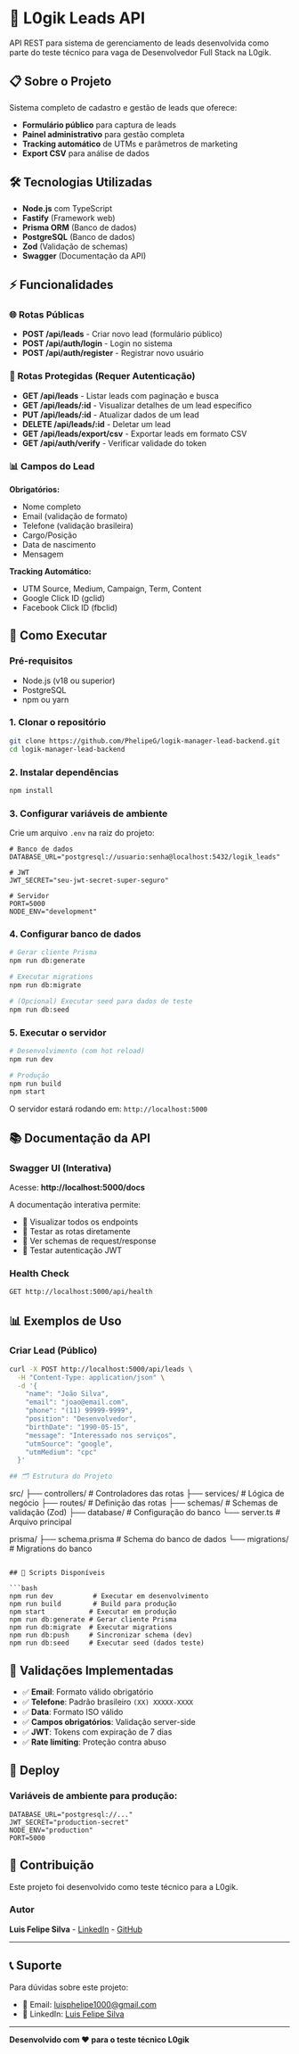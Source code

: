 # 🚀 L0gik Leads API

API REST para sistema de gerenciamento de leads desenvolvida como parte do teste técnico para vaga de Desenvolvedor Full Stack na L0gik.

## 📋 Sobre o Projeto

Sistema completo de cadastro e gestão de leads que oferece:
- **Formulário público** para captura de leads
- **Painel administrativo** para gestão completa
- **Tracking automático** de UTMs e parâmetros de marketing
- **Export CSV** para análise de dados

## 🛠️ Tecnologias Utilizadas

- **Node.js** com TypeScript
- **Fastify** (Framework web)
- **Prisma ORM** (Banco de dados)
- **PostgreSQL** (Banco de dados)
- **Zod** (Validação de schemas)
- **Swagger** (Documentação da API)

## ⚡ Funcionalidades

### 🌐 Rotas Públicas
- **POST /api/leads** - Criar novo lead (formulário público)
- **POST /api/auth/login** - Login no sistema
- **POST /api/auth/register** - Registrar novo usuário

### 🔐 Rotas Protegidas (Requer Autenticação)
- **GET /api/leads** - Listar leads com paginação e busca
- **GET /api/leads/:id** - Visualizar detalhes de um lead específico
- **PUT /api/leads/:id** - Atualizar dados de um lead
- **DELETE /api/leads/:id** - Deletar um lead
- **GET /api/leads/export/csv** - Exportar leads em formato CSV
- **GET /api/auth/verify** - Verificar validade do token

### 📊 Campos do Lead
**Obrigatórios:**
- Nome completo
- Email (validação de formato)
- Telefone (validação brasileira)
- Cargo/Posição
- Data de nascimento
- Mensagem

**Tracking Automático:**
- UTM Source, Medium, Campaign, Term, Content
- Google Click ID (gclid)
- Facebook Click ID (fbclid)

## 🚀 Como Executar

### Pré-requisitos
- Node.js (v18 ou superior)
- PostgreSQL
- npm ou yarn

### 1. Clonar o repositório
```bash
git clone https://github.com/PhelipeG/logik-manager-lead-backend.git
cd logik-manager-lead-backend

```

### 2. Instalar dependências
```bash
npm install
```

### 3. Configurar variáveis de ambiente
Crie um arquivo `.env` na raiz do projeto:
```env
# Banco de dados
DATABASE_URL="postgresql://usuario:senha@localhost:5432/logik_leads"

# JWT
JWT_SECRET="seu-jwt-secret-super-seguro"

# Servidor
PORT=5000
NODE_ENV="development"
```

### 4. Configurar banco de dados
```bash
# Gerar cliente Prisma
npm run db:generate

# Executar migrations
npm run db:migrate

# (Opcional) Executar seed para dados de teste
npm run db:seed
```

### 5. Executar o servidor
```bash
# Desenvolvimento (com hot reload)
npm run dev

# Produção
npm run build
npm start
```

O servidor estará rodando em: `http://localhost:5000`

## 📚 Documentação da API

### Swagger UI (Interativa)
Acesse: **http://localhost:5000/docs**

A documentação interativa permite:
- 📖 Visualizar todos os endpoints
- 🧪 Testar as rotas diretamente
- 📝 Ver schemas de request/response
- 🔐 Testar autenticação JWT

### Health Check
```bash
GET http://localhost:5000/api/health
```
## 📊 Exemplos de Uso

### Criar Lead (Público)
```bash
curl -X POST http://localhost:5000/api/leads \
  -H "Content-Type: application/json" \
  -d '{
    "name": "João Silva",
    "email": "joao@email.com",
    "phone": "(11) 99999-9999",
    "position": "Desenvolvedor",
    "birthDate": "1990-05-15",
    "message": "Interessado nos serviços",
    "utmSource": "google",
    "utmMedium": "cpc"
  }'

## 🗂️ Estrutura do Projeto

```
src/
├── controllers/       # Controladores das rotas
├── services/         # Lógica de negócio
├── routes/          # Definição das rotas
├── schemas/         # Schemas de validação (Zod)
├── database/        # Configuração do banco
└── server.ts        # Arquivo principal

prisma/
├── schema.prisma    # Schema do banco de dados
└── migrations/      # Migrations do banco
```

## 🧪 Scripts Disponíveis

```bash
npm run dev          # Executar em desenvolvimento
npm run build        # Build para produção
npm start           # Executar em produção
npm run db:generate # Gerar cliente Prisma
npm run db:migrate  # Executar migrations
npm run db:push     # Sincronizar schema (dev)
npm run db:seed     # Executar seed (dados teste)
```

## 🔧 Validações Implementadas

- ✅ **Email**: Formato válido obrigatório
- ✅ **Telefone**: Padrão brasileiro `(XX) XXXXX-XXXX`
- ✅ **Data**: Formato ISO válido
- ✅ **Campos obrigatórios**: Validação server-side
- ✅ **JWT**: Tokens com expiração de 7 dias
- ✅ **Rate limiting**: Proteção contra abuso

## 🚀 Deploy

### Variáveis de ambiente para produção:
```env
DATABASE_URL="postgresql://..."
JWT_SECRET="production-secret"
NODE_ENV="production"
PORT=5000
```
## 🤝 Contribuição

Este projeto foi desenvolvido como teste técnico para a L0gik. 

### Autor
**Luis Felipe Silva** - [LinkedIn](https://www.linkedin.com/in/luis-felipe-silv) - [GitHub](https://github.com/PhelipeG)

---

## 📞 Suporte

Para dúvidas sobre este projeto:
- 📧 Email: luisphelipe1000@gmail.com
- 💼 LinkedIn: [Luis Felipe Silva](https://www.linkedin.com/in/luis-felipe-silv)

---

**Desenvolvido com ❤️ para o teste técnico L0gik**
